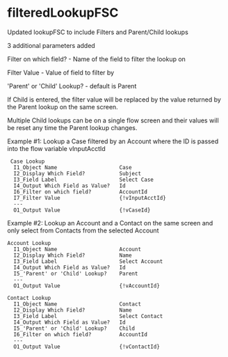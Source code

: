 # filteredLookupFSC
Updated lookupFSC to include Filters and Parent/Child lookups

3 additional parameters added

Filter on which field? - Name of the field to filter the lookup on

Filter Value - Value of field to filter by

'Parent' or 'Child' Lookup? - default is Parent
     
If Child is entered, the filter value will be replaced by the value returned by the Parent lookup on the same screen. 

Multiple Child lookups can be on a single flow screen and their values will be reset any time the Parent lookup changes.

 
 Example #1: Lookup a Case filtered by an Account where the ID is passed into the flow variable vInputAcctId
 
     Case Lookup
      I1_Object Name                    Case
      I2_Display Which Field?           Subject
      I3_Field Label                    Select Case
      I4_Output Which Field as Value?   Id
      I6_Filter on which field?         AccountId
      I7_Filter Value                   {!vInputAcctId}
      ---
      O1_Output Value                   {!vCaseId}
      
      
 Example #2: Lookup an Account and a Contact on the same screen and only select from Contacts from the selected Account
  
    Account Lookup
      I1_Object Name                    Account
      I2_Display Which Field?           Name
      I3_Field Label                    Select Account
      I4_Output Which Field as Value?   Id
      I5_'Parent' or 'Child' Lookup?    Parent
      ---
      O1_Output Value                   {!vAccountId}
      
    Contact Lookup
      I1_Object Name                    Contact
      I2_Display Which Field?           Name
      I3_Field Label                    Select Contact
      I4_Output Which Field as Value?   Id
      I5_'Parent' or 'Child' Lookup?    Child
      I6_Filter on which field?         AccountId
      ---
      O1_Output Value                   {!vContactId}      
